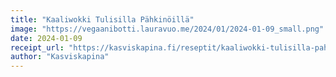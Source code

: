 ```yaml
---
title: "Kaali­wokki Tulisilla Pähki­nöillä"
image: "https://vegaanibotti.lauravuo.me/2024/01/2024-01-09_small.png"
date: 2024-01-09
receipt_url: "https://kasviskapina.fi/reseptit/kaaliwokki-tulisilla-pahkinoilla"
author: "Kasviskapina"
---
```


